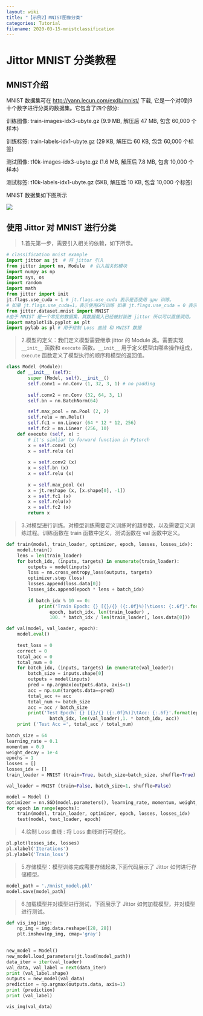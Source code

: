 ```yaml
---
layout: wiki
title: "【示例2】MNIST图像分类"
categories: Tutorial
filename: 2020-03-15-mnistclassification
---
```


# Jittor MNIST  分类教程

## MNIST介绍

MNIST 数据集可在 http://yann.lecun.com/exdb/mnist/ 下载, 它是一个对0到9十个数字进行分类的数据集。它包含了四个部分:

训练图像: train-images-idx3-ubyte.gz (9.9 MB, 解压后 47 MB, 包含 60,000 个样本)

训练标签: train-labels-idx1-ubyte.gz (29 KB, 解压后 60 KB, 包含 60,000 个标签)

测试图像: t10k-images-idx3-ubyte.gz (1.6 MB, 解压后 7.8 MB, 包含 10,000 个样本)

测试标签: t10k-labels-idx1-ubyte.gz (5KB, 解压后 10 KB, 包含 10,000 个标签)

MNIST 数据集如下图所示


<img src="/images/tutorial/{{ page.filename }}/mnist.png">

## 使用 Jittor 对 MNIST 进行分类

> 1.首先第一步，需要引入相关的依赖，如下所示。 

```python
# classification mnist example 
import jittor as jt  # 将 jittor 引入
from jittor import nn, Module  # 引入相关的模块
import numpy as np
import sys, os
import random
import math 
from jittor import init
jt.flags.use_cuda = 1 # jt.flags.use_cuda 表示是否使用 gpu 训练。
# 如果 jt.flags.use_cuda=1，表示使用GPU训练 如果 jt.flags.use_cuda = 0 表示使用 CPU
from jittor.dataset.mnist import MNIST 
#由于 MNIST 是一个常见的数据集，其数据载入已经被封装进 jittor 所以可以直接调用。
import matplotlib.pyplot as plt
import pylab as pl # 用于绘制 Loss 曲线 和 MNIST 数据

```

> 2.模型的定义：我们定义模型需要继承 jittor 的 Module 类。需要实现 `__init__` 函数和 `execute` 函数。`__init__` 用于定义模型由哪些操作组成， `execute` 函数定义了模型执行的顺序和模型的返回值。

```python
class Model (Module):
    def __init__ (self):
        super (Model, self).__init__()
        self.conv1 = nn.Conv (1, 32, 3, 1) # no padding
        
        self.conv2 = nn.Conv (32, 64, 3, 1)
        self.bn = nn.BatchNorm(64)

        self.max_pool = nn.Pool (2, 2)
        self.relu = nn.Relu()
        self.fc1 = nn.Linear (64 * 12 * 12, 256)
        self.fc2 = nn.Linear (256, 10)
    def execute (self, x) : 
        # it's simliar to forward function in Pytorch 
        x = self.conv1 (x)
        x = self.relu (x)
        
        x = self.conv2 (x)
        x = self.bn (x)
        x = self.relu (x)
        
        x = self.max_pool (x)
        x = jt.reshape (x, [x.shape[0], -1])
        x = self.fc1 (x)
        x = self.relu(x)
        x = self.fc2 (x)
        return x

```

> 3.对模型进行训练。对模型训练需要定义训练时的超参数，以及需要定义训练过程。训练函数在 train 函数中定义，测试函数在 val 函数中定义。


```python
def train(model, train_loader, optimizer, epoch, losses, losses_idx):
    model.train()
    lens = len(train_loader)
    for batch_idx, (inputs, targets) in enumerate(train_loader):
        outputs = model(inputs)
        loss = nn.cross_entropy_loss(outputs, targets)
        optimizer.step (loss)
        losses.append(loss.data[0])
        losses_idx.append(epoch * lens + batch_idx)
        
        if batch_idx % 10 == 0:
            print('Train Epoch: {} [{}/{} ({:.0f}%)]\tLoss: {:.6f}'.format(
                epoch, batch_idx, len(train_loader) ,
                100. * batch_idx / len(train_loader), loss.data[0]))

def val(model, val_loader, epoch):
    model.eval()
    
    test_loss = 0
    correct = 0
    total_acc = 0
    total_num = 0
    for batch_idx, (inputs, targets) in enumerate(val_loader):
        batch_size = inputs.shape[0]
        outputs = model(inputs)
        pred = np.argmax(outputs.data, axis=1)
        acc = np.sum(targets.data==pred)
        total_acc += acc
        total_num += batch_size
        acc = acc / batch_size
        print('Test Epoch: {} [{}/{} ({:.0f}%)]\tAcc: {:.6f}'.format(epoch, \
                batch_idx, len(val_loader),1. * batch_idx, acc))
    print ('Test Acc =', total_acc / total_num)
    
batch_size = 64
learning_rate = 0.1
momentum = 0.9
weight_decay = 1e-4
epochs = 1
losses = []
losses_idx = []
train_loader = MNIST (train=True, batch_size=batch_size, shuffle=True)

val_loader = MNIST (train=False, batch_size=1, shuffle=False)

model = Model ()
optimizer = nn.SGD(model.parameters(), learning_rate, momentum, weight_decay)
for epoch in range(epochs):
    train(model, train_loader, optimizer, epoch, losses, losses_idx)
    test(model, test_loader, epoch)


```

> 4.绘制 Loss 曲线 : 将 Loss 曲线进行可视化。

```python
pl.plot(losses_idx, losses)
pl.xlabel('Iterations')
pl.ylabel('Train_loss')

```

> 5.存储模型：模型训练完成需要存储起来,下面代码展示了 Jittor 如何进行存储模型。

```python
model_path = './mnist_model.pkl'
model.save(model_path)
```

> 6.加载模型并对模型进行测试，下面展示了 Jittor 如何加载模型，并对模型进行测试。

```python
def vis_img(img):
    np_img = img.data.reshape([28, 28])
    plt.imshow(np_img, cmap='gray') 
    

new_model = Model()
new_model.load_parameters(jt.load(model_path))
data_iter = iter(val_loader)
val_data, val_label = next(data_iter)
print (val_label.shape)
outputs = new_model(val_data)
prediction = np.argmax(outputs.data, axis=1)
print (prediction)
print (val_label)

vis_img(val_data)
```

